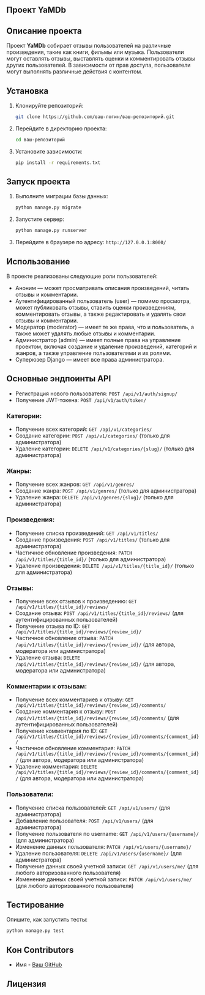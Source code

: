 ## Проект YaMDb

## Описание проекта
Проект **YaMDb** собирает отзывы пользователей на различные произведения, такие как книги, фильмы или музыка. Пользователи могут оставлять отзывы, выставлять оценки и комментировать отзывы других пользователей. В зависимости от прав доступа, пользователи могут выполнять различные действия с контентом.


## Установка

1. Клонируйте репозиторий:
   ```bash
   git clone https://github.com/ваш-логин/ваш-репозиторий.git
   ```
   
2. Перейдите в директорию проекта:
   ```bash
   cd ваш-репозиторий
   ```

3. Установите зависимости:
   ```bash
   pip install -r requirements.txt
   ```

## Запуск проекта

1. Выполните миграции базы данных:
   ```bash
   python manage.py migrate
   ```

2. Запустите сервер:
   ```bash
   python manage.py runserver
   ```

3. Перейдите в браузере по адресу: `http://127.0.0.1:8000/`

## Использование

В проекте реализованы следующие роли пользователей:

- Аноним — может просматривать описания произведений, читать отзывы и комментарии.
- Аутентифицированный пользователь (user) — помимо просмотра, может публиковать отзывы, ставить оценки произведениям, комментировать отзывы, а также редактировать и удалять свои отзывы и комментарии.
- Модератор (moderator) — имеет те же права, что и пользователь, а также может удалять любые отзывы и комментарии.
- Администратор (admin) — имеет полные права на управление проектом, включая создание и удаление произведений, категорий и жанров, а также управление пользователями и их ролями.
- Суперюзер Django — имеет все права администратора.

## Основные эндпоинты API

  * Регистрация нового пользователя: ```POST /api/v1/auth/signup/```
  * Получение JWT-токена: ```POST /api/v1/auth/token/```
### Категории:
  * Получение всех категорий: ```GET /api/v1/categories/```
  * Создание категории: ```POST /api/v1/categories/``` (только для администратора)
  * Удаление категории: ```DELETE /api/v1/categories/{slug}/``` (только для администратора)
### Жанры:
  * Получение всех жанров: ```GET /api/v1/genres/```
  * Создание жанра: ```POST /api/v1/genres/``` (только для администратора)
  * Удаление жанра: ```DELETE /api/v1/genres/{slug}/``` (только для администратора)
### Произведения:
  * Получение списка произведений: ```GET /api/v1/titles/```
  * Создание произведения: ```POST /api/v1/titles/``` (только для администратора)
  * Частичное обновление произведения: ```PATCH /api/v1/titles/{title_id}/``` (только для администратора)
  * Удаление произведения: ```DELETE /api/v1/titles/{title_id}/``` (только для администратора)
### Отзывы:
  * Получение всех отзывов к произведению: ```GET /api/v1/titles/{title_id}/reviews/```
  * Создание отзыва: ```POST /api/v1/titles/{title_id}/reviews/``` (для аутентифицированных пользователей)
  * Получение отзыва по ID: ```GET /api/v1/titles/{title_id}/reviews/{review_id}/```
  * Частичное обновление отзыва: ```PATCH /api/v1/titles/{title_id}/reviews/{review_id}/``` (для автора, модератора или администратора)
  * Удаление отзыва: ```DELETE /api/v1/titles/{title_id}/reviews/{review_id}/``` (для автора, модератора или администратора)
### Комментарии к отзывам:
  * Получение всех комментариев к отзыву: ```GET /api/v1/titles/{title_id}/reviews/{review_id}/comments/```
  * Создание комментария к отзыву: ```POST /api/v1/titles/{title_id}/reviews/{review_id}/comments/``` (для аутентифицированных пользователей)
  * Получение комментария по ID: ```GET /api/v1/titles/{title_id}/reviews/{review_id}/comments/{comment_id}/```
  * Частичное обновление комментария: ```PATCH /api/v1/titles/{title_id}/reviews/{review_id}/comments/{comment_id}/``` (для автора, модератора или администратора)
  * Удаление комментария: ```DELETE /api/v1/titles/{title_id}/reviews/{review_id}/comments/{comment_id}/```  (для автора, модератора или администратора)
### Пользователи:
  * Получение списка пользователей: ```GET /api/v1/users/``` (для администратора)
  * Добавление пользователя: ```POST /api/v1/users/``` (для администратора)
  * Получение пользователя по username: ```GET /api/v1/users/{username}/``` (для администратора)
  * Изменение данных пользователя: ```PATCH /api/v1/users/{username}/```
  * Удаление пользователя: ```DELETE /api/v1/users/{username}/``` (для администратора)
  * Получение данных своей учетной записи: ```GET /api/v1/users/me/``` (для любого авторизованного пользователя)
  * Изменение данных своей учетной записи: ```PATCH /api/v1/users/me/``` (для любого авторизованного пользователя)
 
## Тестирование

Опишите, как запустить тесты:
```bash
python manage.py test
```

## Кон Contributors

- Имя - [Ваш GitHub](https://github.com/ваш-логин)

## Лицензия
